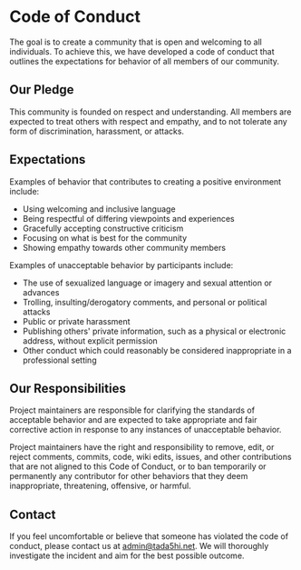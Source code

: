 # Code of Conduct
The goal is to create a community that is open and welcoming to all individuals. 
To achieve this, we have developed a code of conduct that outlines the expectations for behavior of all members of our community.

## Our Pledge
This community is founded on respect and understanding.
All members are expected to treat others with respect and empathy, and to not tolerate any form of discrimination, 
harassment, or attacks.

## Expectations
Examples of behavior that contributes to creating a positive environment include:

- Using welcoming and inclusive language
- Being respectful of differing viewpoints and experiences
- Gracefully accepting constructive criticism
- Focusing on what is best for the community
- Showing empathy towards other community members 

Examples of unacceptable behavior by participants include:

- The use of sexualized language or imagery and sexual attention or advances
- Trolling, insulting/derogatory comments, and personal or political attacks
- Public or private harassment
- Publishing others' private information, such as a physical or electronic address, without explicit permission
- Other conduct which could reasonably be considered inappropriate in a professional setting

## Our Responsibilities
Project maintainers are responsible for clarifying the standards of acceptable behavior and are expected to take appropriate
and fair corrective action in response to any instances of unacceptable behavior.

Project maintainers have the right and responsibility to remove, edit, or reject comments, commits, code, wiki edits, 
issues, and other contributions that are not aligned to this Code of Conduct, or to ban temporarily 
or permanently any contributor for other behaviors that they deem inappropriate, threatening, offensive, or harmful.

## Contact
If you feel uncomfortable or believe that someone has violated the code of conduct, please contact us at [admin@tada5hi.net](mailto:admin@tada5hi.net). 
We will thoroughly investigate the incident and aim for the best possible outcome.
